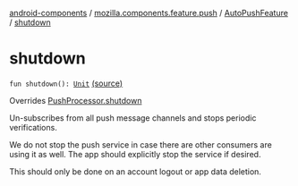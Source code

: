 [android-components](../../index.md) / [mozilla.components.feature.push](../index.md) / [AutoPushFeature](index.md) / [shutdown](./shutdown.md)

# shutdown

`fun shutdown(): `[`Unit`](https://kotlinlang.org/api/latest/jvm/stdlib/kotlin/-unit/index.html) [(source)](https://github.com/mozilla-mobile/android-components/blob/master/components/feature/push/src/main/java/mozilla/components/feature/push/AutoPushFeature.kt#L130)

Overrides [PushProcessor.shutdown](../../mozilla.components.concept.push/-push-processor/shutdown.md)

Un-subscribes from all push message channels and stops periodic verifications.

We do not stop the push service in case there are other consumers are using it as well. The app should
explicitly stop the service if desired.

This should only be done on an account logout or app data deletion.

